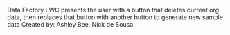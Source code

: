 Data Factory LWC presents the user with a button that deletes current org data, then replaces that button with another button to generate new sample data
Created by: Ashley Bee, Nick de Sousa
